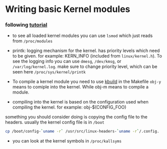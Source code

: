 # Writing basic Kernel modules
### following [tutorial](https://tldp.org/LDP/lkmpg/2.6/html/lkmpg.html#AEN121)

- to see all loaded kernel modules you can use `lsmod`
which just reads  from `/proc/modules`

- printk: logging mechanism for the kernel. has priority levels which need to be given.
for example: KERN_INFO (included from `linux/kernel.h`). To see the logging info you can use
`dmesg`, `/dev/kmsg`, or `/var/log/kernel.log`. make sure to change priority level, which can
be seen here `/proc/sys/kernel/printk`
- To compile a kernel module you need to use [kbuild](https://elixir.bootlin.com/linux/v2.6.36/source/Documentation/kbuild/modules.txt)
in the Makefile `obj-y` means to comiple into the kernel. While obj-m means to compile a module.
- compiling into the kernel is based on the configuration used when compiling the kernel. for example:
obj-$(CONFIG_FOO)

something you should consider doing is copying the config file to the headers.
usually the kernel config file is in `/boot`
```bash
cp /boot/config-`uname -r` /usr/src/linux-headers-`uname -r`/.config.
```

- you can look at the kernel symbols in `/proc/kallsyms`
